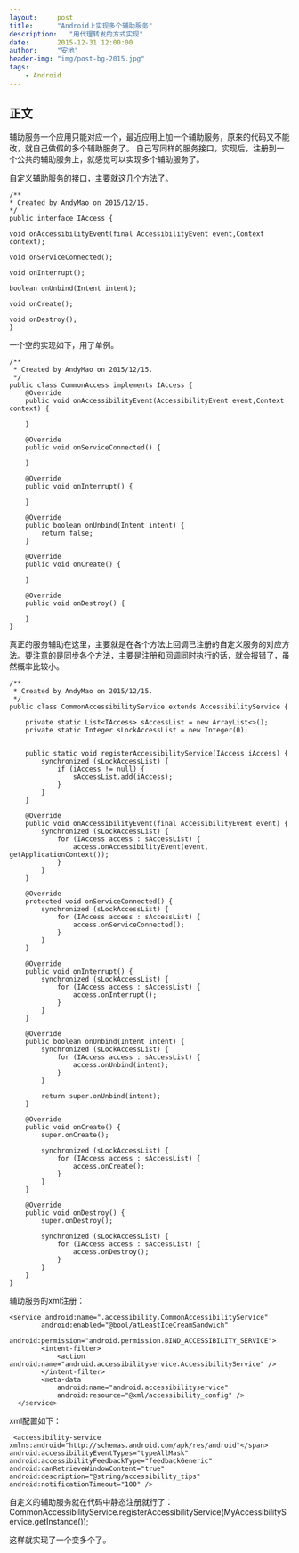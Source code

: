 ```yaml
---
layout:     post
title:      "Android上实现多个辅助服务"
description:   "用代理转发的方式实现"
date:       2015-12-31 12:00:00
author:     "安地"
header-img: "img/post-bg-2015.jpg"
tags:
    - Android
---
```




##  正文

辅助服务一个应用只能对应一个，最近应用上加一个辅助服务，原来的代码又不能改，就自己做假的多个辅助服务了。
自己写同样的服务接口，实现后，注册到一个公共的辅助服务上，就感觉可以实现多个辅助服务了。

自定义辅助服务的接口，主要就这几个方法了。

	/**
 	* Created by AndyMao on 2015/12/15.
 	*/
	public interface IAccess {

    void onAccessibilityEvent(final AccessibilityEvent event,Context context);

    void onServiceConnected();

    void onInterrupt();

    boolean onUnbind(Intent intent);

    void onCreate();

    void onDestroy();
	}


一个空的实现如下，用了单例。 

	/**
     * Created by AndyMao on 2015/12/15.
     */
    public class CommonAccess implements IAccess {
        @Override
        public void onAccessibilityEvent(AccessibilityEvent event,Context context) {

        }

        @Override
        public void onServiceConnected() {

        }

        @Override
        public void onInterrupt() {

        }

        @Override
        public boolean onUnbind(Intent intent) {
            return false;
        }

        @Override
        public void onCreate() {

        }

        @Override
        public void onDestroy() {

        }
    }

真正的服务辅助在这里，主要就是在各个方法上回调已注册的自定义服务的对应方法。要注意的是同步各个方法，主要是注册和回调同时执行的话，就会报错了，虽然概率比较小。

	/**
     * Created by AndyMao on 2015/12/15.
     */
    public class CommonAccessibilityService extends AccessibilityService {

        private static List<IAccess> sAccessList = new ArrayList<>();
        private static Integer sLockAccessList = new Integer(0);


        public static void registerAccessibilityService(IAccess iAccess) {
            synchronized (sLockAccessList) {
                if (iAccess != null) {
                    sAccessList.add(iAccess);
                }
            }
        }

        @Override
        public void onAccessibilityEvent(final AccessibilityEvent event) {
            synchronized (sLockAccessList) {
                for (IAccess access : sAccessList) {
                    access.onAccessibilityEvent(event, getApplicationContext());
                }
            }
        }

        @Override
        protected void onServiceConnected() {
            synchronized (sLockAccessList) {
                for (IAccess access : sAccessList) {
                    access.onServiceConnected();
                }
            }
        }

        @Override
        public void onInterrupt() {
            synchronized (sLockAccessList) {
                for (IAccess access : sAccessList) {
                    access.onInterrupt();
                }
            }
        }

        @Override
        public boolean onUnbind(Intent intent) {
            synchronized (sLockAccessList) {
                for (IAccess access : sAccessList) {
                    access.onUnbind(intent);
                }
            }

            return super.onUnbind(intent);
        }

        @Override
        public void onCreate() {
            super.onCreate();

            synchronized (sLockAccessList) {
                for (IAccess access : sAccessList) {
                    access.onCreate();
                }
            }
        }

        @Override
        public void onDestroy() {
            super.onDestroy();

            synchronized (sLockAccessList) {
                for (IAccess access : sAccessList) {
                    access.onDestroy();
                }
            }
        }
    }
辅助服务的xml注册：

   	<service android:name=".accessibility.CommonAccessibilityService"
            android:enabled="@bool/atLeastIceCreamSandwich"
             android:permission="android.permission.BIND_ACCESSIBILITY_SERVICE">
            <intent-filter>
                <action android:name="android.accessibilityservice.AccessibilityService" />
            </intent-filter>
            <meta-data
                android:name="android.accessibilityservice"
                android:resource="@xml/accessibility_config" />
      </service>
xml配置如下：

	 <accessibility-service xmlns:android="http://schemas.android.com/apk/res/android"</span>
    android:accessibilityEventTypes="typeAllMask"
    android:accessibilityFeedbackType="feedbackGeneric"
    android:canRetrieveWindowContent="true"
    android:description="@string/accessibility_tips"
    android:notificationTimeout="100" />

自定义的辅助服务就在代码中静态注册就行了：
CommonAccessibilityService.registerAccessibilityService(MyAccessibilityService.getInstance());

这样就实现了一个变多个了。




